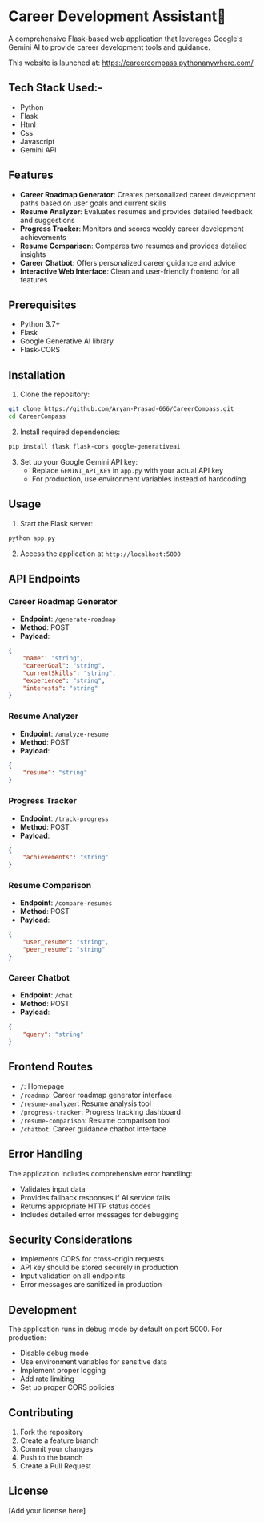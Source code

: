 # Career Development Assistant📃

A comprehensive Flask-based web application that leverages Google's Gemini AI to provide career development tools and guidance.

This website is launched at: https://careercompass.pythonanywhere.com/ 

## Tech Stack Used:-
- Python
- Flask
- Html
- Css
- Javascript
- Gemini API

## Features

- **Career Roadmap Generator**: Creates personalized career development paths based on user goals and current skills
- **Resume Analyzer**: Evaluates resumes and provides detailed feedback and suggestions
- **Progress Tracker**: Monitors and scores weekly career development achievements
- **Resume Comparison**: Compares two resumes and provides detailed insights
- **Career Chatbot**: Offers personalized career guidance and advice
- **Interactive Web Interface**: Clean and user-friendly frontend for all features

## Prerequisites

- Python 3.7+
- Flask
- Google Generative AI library
- Flask-CORS

## Installation

1. Clone the repository:
```bash
git clone https://github.com/Aryan-Prasad-666/CareerCompass.git
cd CareerCompass
```

2. Install required dependencies:
```bash
pip install flask flask-cors google-generativeai
```

3. Set up your Google Gemini API key:
   - Replace `GEMINI_API_KEY` in `app.py` with your actual API key
   - For production, use environment variables instead of hardcoding

## Usage

1. Start the Flask server:
```bash
python app.py
```

2. Access the application at `http://localhost:5000`

## API Endpoints

### Career Roadmap Generator
- **Endpoint**: `/generate-roadmap`
- **Method**: POST
- **Payload**:
```json
{
    "name": "string",
    "careerGoal": "string",
    "currentSkills": "string",
    "experience": "string",
    "interests": "string"
}
```

### Resume Analyzer
- **Endpoint**: `/analyze-resume`
- **Method**: POST
- **Payload**:
```json
{
    "resume": "string"
}
```

### Progress Tracker
- **Endpoint**: `/track-progress`
- **Method**: POST
- **Payload**:
```json
{
    "achievements": "string"
}
```

### Resume Comparison
- **Endpoint**: `/compare-resumes`
- **Method**: POST
- **Payload**:
```json
{
    "user_resume": "string",
    "peer_resume": "string"
}
```

### Career Chatbot
- **Endpoint**: `/chat`
- **Method**: POST
- **Payload**:
```json
{
    "query": "string"
}
```

## Frontend Routes

- `/`: Homepage
- `/roadmap`: Career roadmap generator interface
- `/resume-analyzer`: Resume analysis tool
- `/progress-tracker`: Progress tracking dashboard
- `/resume-comparison`: Resume comparison tool
- `/chatbot`: Career guidance chatbot interface

## Error Handling

The application includes comprehensive error handling:
- Validates input data
- Provides fallback responses if AI service fails
- Returns appropriate HTTP status codes
- Includes detailed error messages for debugging

## Security Considerations

- Implements CORS for cross-origin requests
- API key should be stored securely in production
- Input validation on all endpoints
- Error messages are sanitized in production

## Development

The application runs in debug mode by default on port 5000. For production:
- Disable debug mode
- Use environment variables for sensitive data
- Implement proper logging
- Add rate limiting
- Set up proper CORS policies

## Contributing

1. Fork the repository
2. Create a feature branch
3. Commit your changes
4. Push to the branch
5. Create a Pull Request

## License

[Add your license here]

